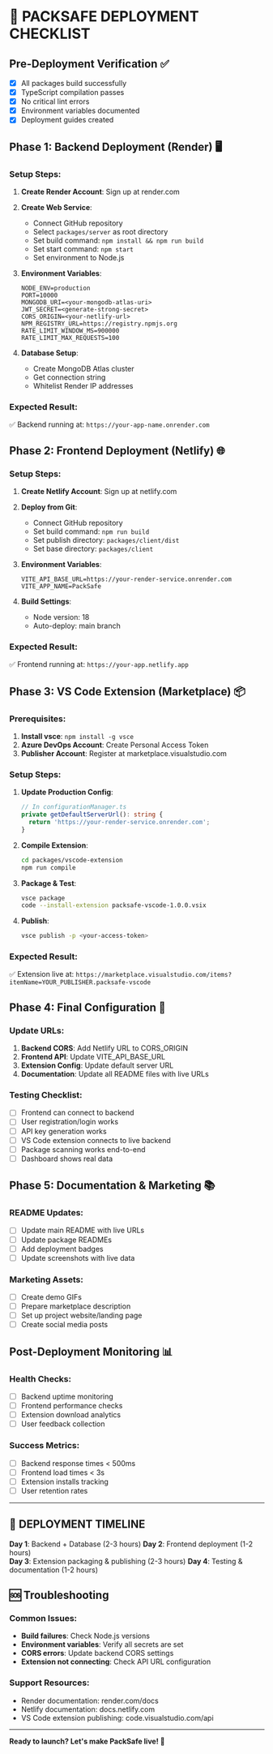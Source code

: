 # 🚀 PACKSAFE DEPLOYMENT CHECKLIST

## Pre-Deployment Verification ✅

- [x] All packages build successfully
- [x] TypeScript compilation passes
- [x] No critical lint errors
- [x] Environment variables documented
- [x] Deployment guides created

## Phase 1: Backend Deployment (Render) 🖥️

### Setup Steps:

1. **Create Render Account**: Sign up at render.com
2. **Create Web Service**:
   - Connect GitHub repository
   - Select `packages/server` as root directory
   - Set build command: `npm install && npm run build`
   - Set start command: `npm start`
   - Set environment to Node.js

3. **Environment Variables**:

   ```
   NODE_ENV=production
   PORT=10000
   MONGODB_URI=<your-mongodb-atlas-uri>
   JWT_SECRET=<generate-strong-secret>
   CORS_ORIGIN=<your-netlify-url>
   NPM_REGISTRY_URL=https://registry.npmjs.org
   RATE_LIMIT_WINDOW_MS=900000
   RATE_LIMIT_MAX_REQUESTS=100
   ```

4. **Database Setup**:
   - Create MongoDB Atlas cluster
   - Get connection string
   - Whitelist Render IP addresses

### Expected Result:

✅ Backend running at: `https://your-app-name.onrender.com`

## Phase 2: Frontend Deployment (Netlify) 🌐

### Setup Steps:

1. **Create Netlify Account**: Sign up at netlify.com
2. **Deploy from Git**:
   - Connect GitHub repository
   - Set build command: `npm run build`
   - Set publish directory: `packages/client/dist`
   - Set base directory: `packages/client`

3. **Environment Variables**:

   ```
   VITE_API_BASE_URL=https://your-render-service.onrender.com
   VITE_APP_NAME=PackSafe
   ```

4. **Build Settings**:
   - Node version: 18
   - Auto-deploy: main branch

### Expected Result:

✅ Frontend running at: `https://your-app.netlify.app`

## Phase 3: VS Code Extension (Marketplace) 📦

### Prerequisites:

1. **Install vsce**: `npm install -g vsce`
2. **Azure DevOps Account**: Create Personal Access Token
3. **Publisher Account**: Register at marketplace.visualstudio.com

### Setup Steps:

1. **Update Production Config**:

   ```typescript
   // In configurationManager.ts
   private getDefaultServerUrl(): string {
     return 'https://your-render-service.onrender.com';
   }
   ```

2. **Compile Extension**:

   ```bash
   cd packages/vscode-extension
   npm run compile
   ```

3. **Package & Test**:

   ```bash
   vsce package
   code --install-extension packsafe-vscode-1.0.0.vsix
   ```

4. **Publish**:
   ```bash
   vsce publish -p <your-access-token>
   ```

### Expected Result:

✅ Extension live at: `https://marketplace.visualstudio.com/items?itemName=YOUR_PUBLISHER.packsafe-vscode`

## Phase 4: Final Configuration 🔧

### Update URLs:

1. **Backend CORS**: Add Netlify URL to CORS_ORIGIN
2. **Frontend API**: Update VITE_API_BASE_URL
3. **Extension Config**: Update default server URL
4. **Documentation**: Update all README files with live URLs

### Testing Checklist:

- [ ] Frontend can connect to backend
- [ ] User registration/login works
- [ ] API key generation works
- [ ] VS Code extension connects to live backend
- [ ] Package scanning works end-to-end
- [ ] Dashboard shows real data

## Phase 5: Documentation & Marketing 📚

### README Updates:

- [ ] Update main README with live URLs
- [ ] Update package READMEs
- [ ] Add deployment badges
- [ ] Update screenshots with live data

### Marketing Assets:

- [ ] Create demo GIFs
- [ ] Prepare marketplace description
- [ ] Set up project website/landing page
- [ ] Create social media posts

## Post-Deployment Monitoring 📊

### Health Checks:

- [ ] Backend uptime monitoring
- [ ] Frontend performance checks
- [ ] Extension download analytics
- [ ] User feedback collection

### Success Metrics:

- [ ] Backend response times < 500ms
- [ ] Frontend load times < 3s
- [ ] Extension installs tracking
- [ ] User retention rates

---

## 🎯 DEPLOYMENT TIMELINE

**Day 1**: Backend + Database (2-3 hours)
**Day 2**: Frontend deployment (1-2 hours)  
**Day 3**: Extension packaging & publishing (2-3 hours)
**Day 4**: Testing & documentation (1-2 hours)

## 🆘 Troubleshooting

### Common Issues:

- **Build failures**: Check Node.js versions
- **Environment variables**: Verify all secrets are set
- **CORS errors**: Update backend CORS settings
- **Extension not connecting**: Check API URL configuration

### Support Resources:

- Render documentation: render.com/docs
- Netlify documentation: docs.netlify.com
- VS Code extension publishing: code.visualstudio.com/api

---

**Ready to launch? Let's make PackSafe live! 🚀**
